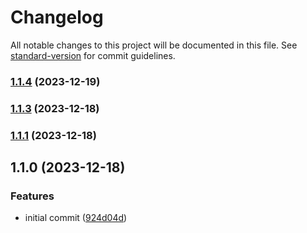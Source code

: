 # Changelog

All notable changes to this project will be documented in this file. See [standard-version](https://github.com/conventional-changelog/standard-version) for commit guidelines.

### [1.1.4](https://github.com/danielsidauruk/cicd-gke-tf/compare/v1.1.3...v1.1.4) (2023-12-19)

### [1.1.3](https://github.com/danielsidauruk/cicd-gke-tf/compare/v1.1.2...v1.1.3) (2023-12-18)

### [1.1.1](https://github.com/danielsidauruk/cicd-gke-tf/compare/v1.1.0...v1.1.1) (2023-12-18)

## 1.1.0 (2023-12-18)


### Features

* initial commit ([924d04d](https://github.com/danielsidauruk/cicd-gke-tf/commit/924d04d5fce0bcc70021e45560a83698ca0866ce))
